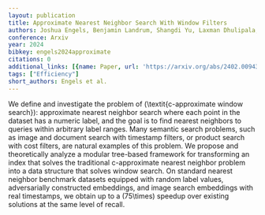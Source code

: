 ```yaml
---
layout: publication
title: Approximate Nearest Neighbor Search With Window Filters
authors: Joshua Engels, Benjamin Landrum, Shangdi Yu, Laxman Dhulipala, Julian Shun
conference: Arxiv
year: 2024
bibkey: engels2024approximate
citations: 0
additional_links: [{name: Paper, url: 'https://arxiv.org/abs/2402.00943'}]
tags: ["Efficiency"]
short_authors: Engels et al.
---
```

We define and investigate the problem of \(\textit\{c-approximate window
search\}\): approximate nearest neighbor search where each point in the dataset
has a numeric label, and the goal is to find nearest neighbors to queries
within arbitrary label ranges. Many semantic search problems, such as image and
document search with timestamp filters, or product search with cost filters,
are natural examples of this problem. We propose and theoretically analyze a
modular tree-based framework for transforming an index that solves the
traditional c-approximate nearest neighbor problem into a data structure that
solves window search. On standard nearest neighbor benchmark datasets equipped
with random label values, adversarially constructed embeddings, and image
search embeddings with real timestamps, we obtain up to a \(75\times\) speedup
over existing solutions at the same level of recall.